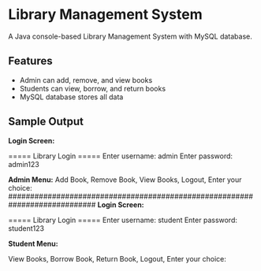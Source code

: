 # Library Management System

A Java console-based Library Management System with MySQL database.

## Features

- Admin can add, remove, and view books
- Students can view, borrow, and return books
- MySQL database stores all data

## Sample Output

**Login Screen:**

===== Library Login =====
Enter username: admin
Enter password: admin123

**Admin Menu:**
Add Book,
Remove Book,
View Books,
Logout,
Enter your choice:
############################################################################
**Login Screen:**

===== Library Login =====
Enter username: student
Enter password: student123

**Student Menu:**

View Books,
Borrow Book,
Return Book,
Logout,
Enter your choice:
